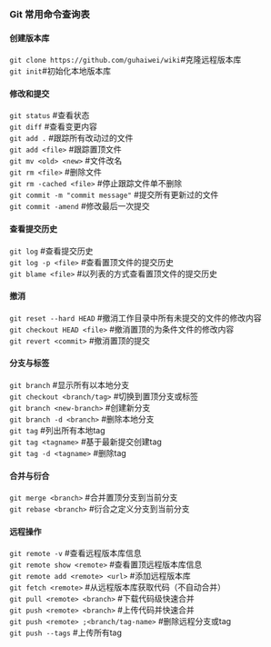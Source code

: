 ### Git 常用命令查询表

#### 创建版本库   
`git clone https://github.com/guhaiwei/wiki`#克隆远程版本库<br/>
`git init`#初始化本地版本库<br/>

#### 修改和提交   
`git status` #查看状态<br/>
`git diff` #查看变更内容<br/>
`git add .` #跟踪所有改动过的文件<br/>
`git add <file>` #跟踪置顶文件<br/>
`git mv <old> <new>` #文件改名<br/>
`git rm <file>` #删除文件<br/>
`git rm -cached <file>` #停止跟踪文件单不删除<br/>
`git commit -m "commit message"` #提交所有更新过的文件<br/>
`git commit -amend` #修改最后一次提交<br/>

#### 查看提交历史
`git log` #查看提交历史<br/>
`git log -p <file>` #查看置顶文件的提交历史<br/>
`git blame <file>` #以列表的方式查看置顶文件的提交历史<br/>

#### 撤消
`git reset --hard HEAD` #撤消工作目录中所有未提交的文件的修改内容<br/>
`git checkout HEAD <file>` #撤消置顶的为条件文件的修改内容<br/>
`git revert <commit>` #撤消置顶的提交<br/>

#### 分支与标签
`git branch` #显示所有以本地分支<br/>
`git checkout <branch/tag>` #切换到置顶分支或标签<br/>
`git branch <new-branch>` #创建新分支<br/>
`git branch -d <branch>` #删除本地分支<br/>
`git tag` #列出所有本地tag<br/>
`git tag <tagname>` #基于最新提交创建tag<br/>
`git tag -d <tagname>` #删除tag<br/>

#### 合并与衍合
`git merge <branch>` #合并置顶分支到当前分支<br/>
`git rebase <branch>` #衍合之定义分支到当前分支<br/>

#### 远程操作
`git remote -v` #查看远程版本库信息<br/>
`git remote show <remote>` #查看置顶远程版本库信息<br/>
`git remote add <remote> <url>` #添加远程版本库<br/>
`git fetch <remote>` #从远程版本库获取代码（不自动合并）<br/>
`git pull <remote> <branch>` #下载代码级快速合并<br/>
`git push <remote> <branch>` #上传代码并快速合并<br/>
`git push <remote> ;<branch/tag-name>` #删除远程分支或tag<br/>
`git push --tags` #上传所有tag<br/>


